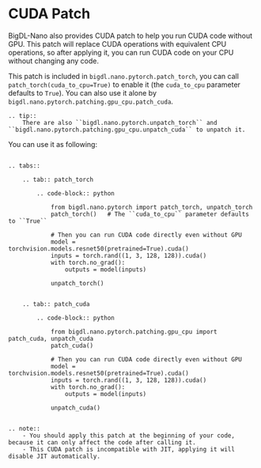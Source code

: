 # CUDA Patch

BigDL-Nano also provides CUDA patch to help you run CUDA code without GPU. This patch will replace CUDA operations with equivalent CPU operations, so after applying it, you can run CUDA code on your CPU without changing any code.

This patch is included in `bigdl.nano.pytorch.patch_torch`, you can call `patch_torch(cuda_to_cpu=True)` to enable it (the `cuda_to_cpu` parameter defaults to `True`). You can also use it alone by `bigdl.nano.pytorch.patching.gpu_cpu.patch_cuda`.

```eval_rst
.. tip::
    There are also ``bigdl.nano.pytorch.unpatch_torch`` and ``bigdl.nano.pytorch.patching.gpu_cpu.unpatch_cuda`` to unpatch it.
```

You can use it as following:
```eval_rst

.. tabs::

    .. tab:: patch_torch

        .. code-block:: python

            from bigdl.nano.pytorch import patch_torch, unpatch_torch
            patch_torch()   # The ``cuda_to_cpu`` parameter defaults to ``True``

            # Then you can run CUDA code directly even without GPU
            model = torchvision.models.resnet50(pretrained=True).cuda()
            inputs = torch.rand((1, 3, 128, 128)).cuda()
            with torch.no_grad():
                outputs = model(inputs)

            unpatch_torch()


    .. tab:: patch_cuda

        .. code-block:: python

            from bigdl.nano.pytorch.patching.gpu_cpu import patch_cuda, unpatch_cuda
            patch_cuda()

            # Then you can run CUDA code directly even without GPU
            model = torchvision.models.resnet50(pretrained=True).cuda()
            inputs = torch.rand((1, 3, 128, 128)).cuda()
            with torch.no_grad():
                outputs = model(inputs)

            unpatch_cuda()


```

```eval_rst
.. note::
    - You should apply this patch at the beginning of your code, because it can only affect the code after calling it.
    - This CUDA patch is incompatible with JIT, applying it will disable JIT automatically.
```

